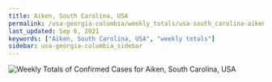 ```yaml
---
title: Aiken, South Carolina, USA
permalink: /usa-georgia-columbia/weekly_totals/usa-south_carolina-aiken-weekly_totals.html
last_updated: Sep 6, 2021
keywords: ["Aiken, South Carolina, USA", "weekly totals"]
sidebar: usa-georgia-columbia_sidebar
---
```


![Weekly Totals of Confirmed Cases for Aiken, South Carolina, USA](/covid_tracker/images/graphs/usa-south_carolina-aiken-weekly_totals_graph.png)
